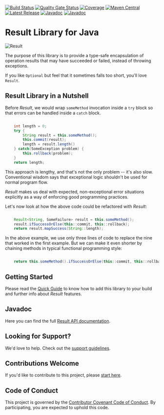 
[![Build Status](https://github.com/leakyabstractions/result/workflows/Build/badge.svg)](https://github.com/LeakyAbstractions/result/actions?query=workflow%3ABuild)
[![Quality Gate Status](https://sonarcloud.io/api/project_badges/measure?project=LeakyAbstractions_result&metric=alert_status)](https://sonarcloud.io/dashboard?id=LeakyAbstractions_result)
[![Coverage](https://sonarcloud.io/api/project_badges/measure?project=LeakyAbstractions_result&metric=coverage)](https://sonarcloud.io/component_measures?id=LeakyAbstractions_result&metric=coverage&view=list)
[![Maven Central](https://img.shields.io/maven-central/v/com.leakyabstractions/result?color=light-green&logo=java)](https://search.maven.org/artifact/com.leakyabstractions/result)
[![Latest Release](https://img.shields.io/github/release/leakyabstractions/result.svg?logo=github)](https://github.com/leakyabstractions/result/releases/latest)
[![Javadoc](https://img.shields.io/badge/javadoc-result-blue)](https://javadoc.io/doc/com.leakyabstractions/result)
[![Javadoc](https://img.shields.io/badge/javadoc-result--assertj-blue)](https://javadoc.io/doc/com.leakyabstractions/result-assertj)

# Result Library for Java

![Result](https://dev.leakyabstractions.com/result/result-banner-centered.png)

The purpose of this library is to provide a type-safe encapsulation of operation results that may have succeeded or
failed, instead of throwing exceptions.

If you like `Optional` but feel that it sometimes falls too short, you'll love `Result`.


## Result Library in a Nutshell

Before _Result_, we would wrap `someMethod` invocation inside a `try` block so that errors can be handled inside a
`catch` block.

```java

    int length = 0;
    try {
        String result = this.someMethod();
        this.commit(result);
        length = result.length()
    } catch(SomeException problem) {
        this.rollback(problem);
    }
    return length;

```

This approach is lengthy, and that's not the only problem -- it's also slow. Conventional wisdom says that exceptional
logic shouldn't be used for normal program flow.

_Result_ makes us deal with expected, non-exceptional error situations explicitly as a way of enforcing good programming
practices.

Let's now look at how the above code could be refactored with _Result_:

```java

    Result<String, SomeFailure> result = this.someMethod();
    result.ifSuccessOrElse(this::commit, this::rollback);
    return result.mapSuccess(String::length);

```

In the above example, we use only three lines of code to replace the nine that worked in the first example. But we can
make it even shorter by chaining methods in typical functional programming style:

```java

    return this.someMethod().ifSuccessOrElse(this::commit, this::rollback).mapSuccess(String::length);

```


## Getting Started

Please read the [Quick Guide](https://dev.leakyabstractions.com/result/) to know how to add this library to your build
and further info about _Result_ features.


## Javadoc

Here you can find the full [Result API documentation](https://javadoc.io/doc/com.leakyabstractions/result/).


## Looking for Support?

We'd love to help. Check out the [support guidelines](https://dev.leakyabstractions.com/result/SUPPORT.html).


## Contributions Welcome

If you'd like to contribute to this project, please [start here](https://dev.leakyabstractions.com/result/CONTRIBUTING.html).


## Code of Conduct

This project is governed by the
[Contributor Covenant Code of Conduct](https://dev.leakyabstractions.com/result/CODE_OF_CONDUCT.html).
By participating, you are expected to uphold this code.
